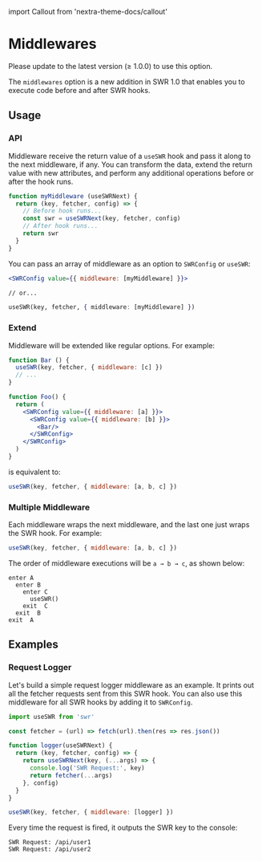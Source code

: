 import Callout from 'nextra-theme-docs/callout'

# Middlewares

<Callout emoji="✅">
  Please update to the latest version (≥ 1.0.0) to use this option.
</Callout>

The `middlewares` option is a new addition in SWR 1.0 that enables you to execute code before and after SWR hooks.

## Usage

### API

Middleware receive the return value of a `useSWR` hook and pass it along to the next middleware, if any. You can transform the data, extend the return value with new attributes, and perform any additional operations before or after the hook runs.

```jsx
function myMiddleware (useSWRNext) {
  return (key, fetcher, config) => {
    // Before hook runs...
    const swr = useSWRNext(key, fetcher, config)
    // After hook runs...
    return swr
  }
}
```

You can pass an array of middleware as an option to `SWRConfig` or `useSWR`:

```jsx
<SWRConfig value={{ middleware: [myMiddleware] }}>

// or...

useSWR(key, fetcher, { middleware: [myMiddleware] })
```

### Extend

Middleware will be extended like regular options. For example:

```jsx
function Bar () {
  useSWR(key, fetcher, { middleware: [c] })
  // ...
}

function Foo() {
  return (
    <SWRConfig value={{ middleware: [a] }}>
      <SWRConfig value={{ middleware: [b] }}>
        <Bar/>
      </SWRConfig>
    </SWRConfig>
  )
}
```

is equivalent to:

```js
useSWR(key, fetcher, { middleware: [a, b, c] })
```

### Multiple Middleware

Each middleware wraps the next middleware, and the last one just wraps the SWR hook. For example:

```jsx
useSWR(key, fetcher, { middleware: [a, b, c] })
```

The order of middleware executions will be `a → b → c`, as shown below:

```
enter A
  enter B
    enter C
      useSWR()
    exit  C
  exit  B
exit  A
```

## Examples

### Request Logger

Let's build a simple request logger middleware as an example. It prints out all the fetcher requests sent from this SWR hook. You can also use this middleware for all SWR hooks by adding it to `SWRConfig`.


```jsx
import useSWR from 'swr'

const fetcher = (url) => fetch(url).then(res => res.json())

function logger(useSWRNext) {
  return (key, fetcher, config) => {
    return useSWRNext(key, (...args) => {
      console.log('SWR Request:', key)
      return fetcher(...args)
    }, config)
  }
}

useSWR(key, fetcher, { middleware: [logger] })
```

Every time the request is fired, it outputs the SWR key to the console:

```
SWR Request: /api/user1
SWR Request: /api/user2
```
